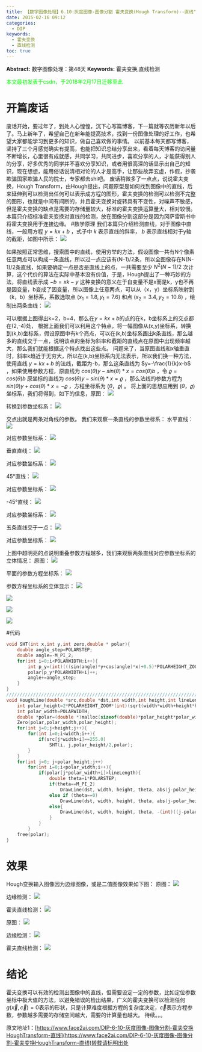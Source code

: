 ```yaml
---
title: 【数字图像处理】6.10:灰度图像-图像分割 霍夫变换(Hough Transform)--直线"
date: 2015-02-16 09:12
categories:
  - DIP
keywords:
  - 霍夫变换
  - 直线检测
toc: true
---
```

**Abstract:** 数字图像处理：第48天
**Keywords:** 霍夫变换,直线检测
<!--more-->
<font color="00FF00">本文最初发表于csdn，于2018年2月17日迁移至此</font>
# 开篇废话
废话开始，要过年了，到处人心惶惶，沉下心写篇博客，下一篇就等农历新年以后了。马上新年了，希望自己在新年能提高技术，找到一份图像处理的好工作，也希望大家都能学习到更多的知识，做自己喜欢做的事情。
以前基本每天都写博客，坚持了三个月感觉确实有提高，也能把知识总结分享出来，看着每天博客的访问量不断增长，心里很有成就感，共同学习，共同进步，喜欢分享的人，才能获得别人的分享，好多优秀的同学并不喜欢分享知识，或者用很高深的话显示出自己的知识，现在想想，能用俗话说清相对论的人才是高手，让那些故弄玄虚，作假，抄袭欺骗国家欺骗人民的院士，专家都去shi吧。
废话稍微多了一点点，说说霍夫变换，Hough Transform，由Hough提出，问题原型是如何找到图像中的直线，后来延伸到可以检测出任何可以表示成方程的图形，霍夫变换的检测可以检测不完整的图形，也就是中间有间断的，并且霍夫变换对旋转具有不变性，对噪声不敏感，但是霍夫变换的缺点是需要的存储量较大，标准的霍夫变换运算量大，相对较慢。
本篇只介绍标准霍夫变换对直线的检测，放在图像分割这部分是因为冈萨雷斯书中将霍夫变换用于连接边缘。
#数学原理
我们本篇只介绍检测直线，对于图像中直线，一般用方程 $y=kx+b$ ，式子中 $k$ 表示直线的斜率， $b$ 表示直线相对于y轴的截距，如图中所示：
![](https://tony4ai-1251394096.cos.ap-hongkong.myqcloud.com/blog_images/DIP-6-10-灰度图像-图像分割-霍夫变换HoughTransform-直线/20150215185437867.jpeg)

如果按照正常思维，搜索图中的直线，使用穷举的方法，假设图像一共有N个像素任意两点可以构成一条直线，所以过一点应该有(N-1)/2条，所以全图像存在N(N-1)/2条直线，如果要确定一点是否是直线上的点，一共需要至少 $N^2(N-1)/2$ 次计算，这个代价的算法在实际中基本没有价值，于是，Hough提出了一种巧妙的方法，将直线表示成 $-b=xk-y$ 这种变换的意义在于自变量不是x而是k，y也不再是因变量，b变成了因变量，所以图像上任意两点，可以从（x，y）坐标系映射到（k，b）坐标系，系数选取点 $(x_1=1.8,y_1=7.6)$ 和点 $(x_2=3.4,y_2=10.8)$ ，绘制出两条曲线：
![](https://tony4ai-1251394096.cos.ap-hongkong.myqcloud.com/blog_images/DIP-6-10-灰度图像-图像分割-霍夫变换HoughTransform-直线/20150215190807615.jpeg)

可以根据上图得出k=2，b=4，那么在$y=kx+b$的点的在k，b坐标系上的交点都在(2,-4)处，
根据上面我们可以利用这个特点，将一幅图像从(x,y)坐标系，转换到(k,b)坐标系，假设原图中有k个亮点，可以在(k,b)坐标系画出k条直线，那么越多的直线交于一点，说明该点的坐标为斜率和截距的直线点在原图中出现频率越大，那么我们就能根据这个特点找出这些点。
问题来了，当原图直线和x轴垂直时，斜率k趋近于无穷大，所以在(k,b)坐标系内无法表示，所以我们换一种方法，使用直线 $y=kx+b$ 的法线，截距为-b，那么这条直线为 $y=-\frac{1}{k}x-b$ ，如果使用参数方程，原直线为 $cos(\theta)y-sin(\theta)*x=cos(\theta)b$ ，令 $\varrho=cos(\theta)b$ 原坐标的直线为 $cos(\theta)y-sin(\theta)*x=\varrho$ ，那么法线的参数方程为 $sin(\theta)y+cos(\theta)*x=-\varrho$ ，方程坐标系为 $(\theta，\varrho)$  。
将上面的思想应用到 $(\theta，\varrho)$ 坐标系，我们将得到，如下的信息，原图：
![](https://tony4ai-1251394096.cos.ap-hongkong.myqcloud.com/blog_images/DIP-6-10-灰度图像-图像分割-霍夫变换HoughTransform-直线/20150215193045036.jpeg)

转换到参数坐标系：
![](https://tony4ai-1251394096.cos.ap-hongkong.myqcloud.com/blog_images/DIP-6-10-灰度图像-图像分割-霍夫变换HoughTransform-直线/20150215193110277.jpeg)

交点出就是两条对角线的参数。
我们来观察一条直线的参数坐标系：
水平直线：
![](https://tony4ai-1251394096.cos.ap-hongkong.myqcloud.com/blog_images/DIP-6-10-灰度图像-图像分割-霍夫变换HoughTransform-直线/20150215193217279.jpeg)

对应参数坐标系：
![](https://tony4ai-1251394096.cos.ap-hongkong.myqcloud.com/blog_images/DIP-6-10-灰度图像-图像分割-霍夫变换HoughTransform-直线/20150215193230180.jpeg)

垂直直线：
![](https://tony4ai-1251394096.cos.ap-hongkong.myqcloud.com/blog_images/DIP-6-10-灰度图像-图像分割-霍夫变换HoughTransform-直线/20150215193232819.jpeg)

对应参数坐标系：
![](https://tony4ai-1251394096.cos.ap-hongkong.myqcloud.com/blog_images/DIP-6-10-灰度图像-图像分割-霍夫变换HoughTransform-直线/20150215193243879.jpeg)

45°直线：
![](https://tony4ai-1251394096.cos.ap-hongkong.myqcloud.com/blog_images/DIP-6-10-灰度图像-图像分割-霍夫变换HoughTransform-直线/20150215193256515.jpeg)

对应参数坐标系：
![](https://tony4ai-1251394096.cos.ap-hongkong.myqcloud.com/blog_images/DIP-6-10-灰度图像-图像分割-霍夫变换HoughTransform-直线/20150215193308059.jpeg)

-45°直线：
![](https://tony4ai-1251394096.cos.ap-hongkong.myqcloud.com/blog_images/DIP-6-10-灰度图像-图像分割-霍夫变换HoughTransform-直线/20150215193410475.jpeg)

对应参数坐标系：
![](https://tony4ai-1251394096.cos.ap-hongkong.myqcloud.com/blog_images/DIP-6-10-灰度图像-图像分割-霍夫变换HoughTransform-直线/20150215193422643.jpeg)

五条直线交于一点：
![](https://tony4ai-1251394096.cos.ap-hongkong.myqcloud.com/blog_images/DIP-6-10-灰度图像-图像分割-霍夫变换HoughTransform-直线/20150215193328105.jpeg)

对应参数坐标系：
![](https://tony4ai-1251394096.cos.ap-hongkong.myqcloud.com/blog_images/DIP-6-10-灰度图像-图像分割-霍夫变换HoughTransform-直线/20150215193343971.jpeg)

上图中越明亮的点说明重叠参数方程越多，我们来观察两条直线对应参数坐标系的立体情况：
原图：
![](https://tony4ai-1251394096.cos.ap-hongkong.myqcloud.com/blog_images/DIP-6-10-灰度图像-图像分割-霍夫变换HoughTransform-直线/20150215193815926.jpeg)

平面的参数方程坐标系：
![](https://tony4ai-1251394096.cos.ap-hongkong.myqcloud.com/blog_images/DIP-6-10-灰度图像-图像分割-霍夫变换HoughTransform-直线/20150215193833164.jpeg)

参数方程坐标系的立体显示：
![](https://tony4ai-1251394096.cos.ap-hongkong.myqcloud.com/blog_images/DIP-6-10-灰度图像-图像分割-霍夫变换HoughTransform-直线/20150215193931521.jpeg)

![](https://tony4ai-1251394096.cos.ap-hongkong.myqcloud.com/blog_images/DIP-6-10-灰度图像-图像分割-霍夫变换HoughTransform-直线/20150215193935002.jpeg)

![](https://tony4ai-1251394096.cos.ap-hongkong.myqcloud.com/blog_images/DIP-6-10-灰度图像-图像分割-霍夫变换HoughTransform-直线/20150215194005467.jpeg)

![](https://tony4ai-1251394096.cos.ap-hongkong.myqcloud.com/blog_images/DIP-6-10-灰度图像-图像分割-霍夫变换HoughTransform-直线/20150215194022798.jpeg)


#代码
```c++
void SHT(int x,int y,int zero,double * polar){
    double angle_step=POLARSTEP;
    double angle=-M_PI_2;
    for(int i=0;i<POLARWIDTH;i++){
        int p_y=(int)(((sin(angle)*y+cos(angle)*x)+0.5)*POLARHEIGHT_ZOOM)+zero;
        polar[p_y*POLARWIDTH+i]++;
        angle+=angle_step;
    }
}
/////////////////////////////////////////////////////////////////////////////
void HoughLine(double *src,double *dst,int width,int height,int lineLength){
    int polar_height=2*POLARHEIGHT_ZOOM*(int)(sqrt(width*width+height*height)+1);
    int polar_width=POLARWIDTH;
    double *polar=(double *)malloc(sizeof(double)*polar_height*polar_width);
    Zero(polar,polar_width,polar_height);
    for(int j=0;j<height;j++){
        for(int i=0;i<width;i++){
            if(src[j*width+i]==255.0)
                SHT(i, j,polar_height/2,polar);
        }
    }
    for(int j=0; j<polar_height;j++)
        for(int i=0;i<polar_width;i++){
            if(polar[j*polar_width+i]>lineLength){
                double theta=i*POLARSTEP;
                if(theta==M_PI_2)
                    DrawLine(dst, width, height, theta, abs(j-polar_height/2)/POLARHEIGHT_ZOOM);
                else if (theta==0)
                    DrawLine(dst, width, height, theta, abs(j-polar_height/2)/POLARHEIGHT_ZOOM);
                else{
                    DrawLine(dst, width, height, theta, -(int)((j-polar_height/2)/cos(i*POLARSTEP))/POLARHEIGHT_ZOOM);
                }
            }
        }
    free(polar);
}

```
# 效果
Hough变换输入图像因为边缘图像，或是二值图像效果如下图：
原图：
![](https://tony4ai-1251394096.cos.ap-hongkong.myqcloud.com/blog_images/DIP-6-10-灰度图像-图像分割-霍夫变换HoughTransform-直线/20150215194417925.png)

边缘检测：
![](https://tony4ai-1251394096.cos.ap-hongkong.myqcloud.com/blog_images/DIP-6-10-灰度图像-图像分割-霍夫变换HoughTransform-直线/20150215194403510.jpeg)

霍夫直线检测：
![](https://tony4ai-1251394096.cos.ap-hongkong.myqcloud.com/blog_images/DIP-6-10-灰度图像-图像分割-霍夫变换HoughTransform-直线/20150215194444364.jpeg)

原图：
![](https://tony4ai-1251394096.cos.ap-hongkong.myqcloud.com/blog_images/DIP-6-10-灰度图像-图像分割-霍夫变换HoughTransform-直线/20150215194448813.png)

边缘检测：
![](https://tony4ai-1251394096.cos.ap-hongkong.myqcloud.com/blog_images/DIP-6-10-灰度图像-图像分割-霍夫变换HoughTransform-直线/20150215194550446.jpeg)

霍夫直线检测：
![](https://tony4ai-1251394096.cos.ap-hongkong.myqcloud.com/blog_images/DIP-6-10-灰度图像-图像分割-霍夫变换HoughTransform-直线/20150215194609603.jpeg)

# 结论
霍夫变换可以有效的检测出图像中的直线，但需要设定一定的参数，比如定位参数坐标中极大值的方法，以避免错误的检出结果，广义的霍夫变换可以检测任何$g(\vec x,\vec c)=0$表示的形状，只是计算难度根据方程的复杂度决定，$\vec c$表示方程参数，参数越多需要的存储空间越大，需要的计算量也越大。
待续。。。





原文地址1：[https://www.face2ai.com/DIP-6-10-灰度图像-图像分割-霍夫变换HoughTransform-直线](https://www.face2ai.com/DIP-6-10-灰度图像-图像分割-霍夫变换HoughTransform-直线)转载请标明出处
